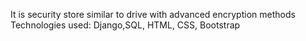 It is security store similar to drive with advanced encryption methods
Technologies used: Django,SQL, HTML, CSS, Bootstrap
